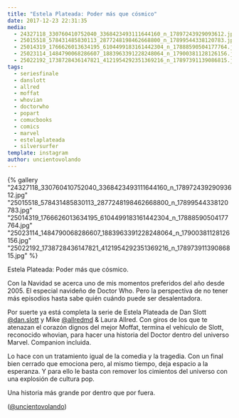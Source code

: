 ```yaml
---
title: "Estela Plateada: Poder más que cósmico"
date: 2017-12-23 22:31:35
media: 
  - 24327118_330760410752040_3368423493111644160_n_17897243929093612.jpg
  - 25015518_578431485830113_2877248198462668800_n_17899544338120783.jpg
  - 25014319_1766626013634195_6104499183161442304_n_17888590504177764.jpg
  - 25023114_1484790068286607_1883963391228248064_n_17900381128126156.jpg
  - 25022192_1738728436147821_4121954292351369216_n_17897391139086815.jpg
tags: 
  - seriesfinale
  - danslott
  - allred
  - moffat
  - whovian
  - doctorwho
  - popart
  - comucbooks
  - comics
  - marvel
  - estelaplateada
  - silversurfer
template: instagram
author: uncientovolando
---
```


{% gallery "24327118_330760410752040_3368423493111644160_n_17897243929093612.jpg" "25015518_578431485830113_2877248198462668800_n_17899544338120783.jpg" "25014319_1766626013634195_6104499183161442304_n_17888590504177764.jpg" "25023114_1484790068286607_1883963391228248064_n_17900381128126156.jpg" "25022192_1738728436147821_4121954292351369216_n_17897391139086815.jpg" %}

Estela Plateada: Poder más que cósmico.

Con la Navidad se acerca uno de mis momentos preferidos del año desde 2005. El especial navideño de Doctor Who. Pero la perspectiva de no tener más episodios hasta sabe quién cuándo puede ser desalentadora.

Por suerte ya está completa la serie de Estela Plateada de Dan Slott [@dan.slott](https://instagram.com/dan.slott) y Mike [@allredmd](https://instagram.com/allredmd) & Laura Allred. Con giros de los que te atenazan el corazón dignos del mejor Moffat, termina el vehículo de Slott, reconocido whovian, para hacer una historia del Doctor dentro del universo Marvel. Companion incluida.

Lo hace con un tratamiento igual de la comedia y la tragedia. Con un final bien cerrado que emociona pero, al mismo tiempo, deja espacio a la esperanza. Y para ello le basta con remover los cimientos del universo con una explosión de cultura pop.

Una historia más grande por dentro que por fuera.

([@uncientovolando](https://instagram.com/uncientovolando))
